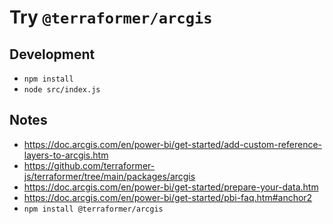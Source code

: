# Try `@terraformer/arcgis`

## Development

- `npm install`
- `node src/index.js`

## Notes

- https://doc.arcgis.com/en/power-bi/get-started/add-custom-reference-layers-to-arcgis.htm
- https://github.com/terraformer-js/terraformer/tree/main/packages/arcgis
- https://doc.arcgis.com/en/power-bi/get-started/prepare-your-data.htm
- https://doc.arcgis.com/en/power-bi/get-started/pbi-faq.htm#anchor2
- `npm install @terraformer/arcgis`
